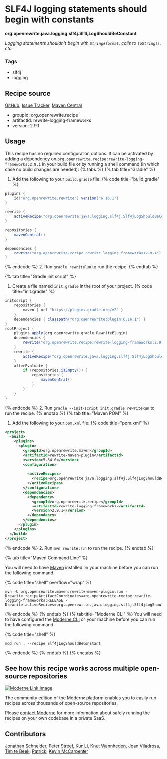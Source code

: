 # SLF4J logging statements should begin with constants

**org.openrewrite.java.logging.slf4j.Slf4jLogShouldBeConstant**

_Logging statements shouldn't begin with `String#format`, calls to `toString()`, etc._

### Tags

* slf4j
* logging

## Recipe source

[GitHub](https://github.com/openrewrite/rewrite-logging-frameworks/blob/main/src/main/java/org/openrewrite/java/logging/slf4j/Slf4jLogShouldBeConstant.java), [Issue Tracker](https://github.com/openrewrite/rewrite-logging-frameworks/issues), [Maven Central](https://central.sonatype.com/artifact/org.openrewrite.recipe/rewrite-logging-frameworks/2.9.1/jar)

* groupId: org.openrewrite.recipe
* artifactId: rewrite-logging-frameworks
* version: 2.9.1


## Usage

This recipe has no required configuration options. It can be activated by adding a dependency on `org.openrewrite.recipe:rewrite-logging-frameworks:2.9.1` in your build file or by running a shell command (in which case no build changes are needed): 
{% tabs %}
{% tab title="Gradle" %}
1. Add the following to your `build.gradle` file:
{% code title="build.gradle" %}
```groovy
plugins {
    id("org.openrewrite.rewrite") version("6.16.1")
}

rewrite {
    activeRecipe("org.openrewrite.java.logging.slf4j.Slf4jLogShouldBeConstant")
}

repositories {
    mavenCentral()
}

dependencies {
    rewrite("org.openrewrite.recipe:rewrite-logging-frameworks:2.9.1")
}
```
{% endcode %}
2. Run `gradle rewriteRun` to run the recipe.
{% endtab %}

{% tab title="Gradle init script" %}
1. Create a file named `init.gradle` in the root of your project.
{% code title="init.gradle" %}
```groovy
initscript {
    repositories {
        maven { url "https://plugins.gradle.org/m2" }
    }
    dependencies { classpath("org.openrewrite:plugin:6.16.1") }
}
rootProject {
    plugins.apply(org.openrewrite.gradle.RewritePlugin)
    dependencies {
        rewrite("org.openrewrite.recipe:rewrite-logging-frameworks:2.9.1")
    }
    rewrite {
        activeRecipe("org.openrewrite.java.logging.slf4j.Slf4jLogShouldBeConstant")
    }
    afterEvaluate {
        if (repositories.isEmpty()) {
            repositories {
                mavenCentral()
            }
        }
    }
}
```
{% endcode %}
2. Run `gradle --init-script init.gradle rewriteRun` to run the recipe.
{% endtab %}
{% tab title="Maven POM" %}
1. Add the following to your `pom.xml` file:
{% code title="pom.xml" %}
```xml
<project>
  <build>
    <plugins>
      <plugin>
        <groupId>org.openrewrite.maven</groupId>
        <artifactId>rewrite-maven-plugin</artifactId>
        <version>5.34.0</version>
        <configuration>
          
          <activeRecipes>
            <recipe>org.openrewrite.java.logging.slf4j.Slf4jLogShouldBeConstant</recipe>
          </activeRecipes>
        </configuration>
        <dependencies>
          <dependency>
            <groupId>org.openrewrite.recipe</groupId>
            <artifactId>rewrite-logging-frameworks</artifactId>
            <version>2.9.1</version>
          </dependency>
        </dependencies>
      </plugin>
    </plugins>
  </build>
</project>
```
{% endcode %}
2. Run `mvn rewrite:run` to run the recipe.
{% endtab %}

{% tab title="Maven Command Line" %}

You will need to have [Maven](https://maven.apache.org/download.cgi) installed on your machine before you can run the following command.

{% code title="shell" overflow="wrap" %}
```shell
mvn -U org.openrewrite.maven:rewrite-maven-plugin:run -Drewrite.recipeArtifactCoordinates=org.openrewrite.recipe:rewrite-logging-frameworks:RELEASE -Drewrite.activeRecipes=org.openrewrite.java.logging.slf4j.Slf4jLogShouldBeConstant 
```
{% endcode %}
{% endtab %}
{% tab title="Moderne CLI" %}
You will need to have configured the [Moderne CLI](https://docs.moderne.io/moderne-cli/cli-intro) on your machine before you can run the following command.

{% code title="shell" %}
```shell
mod run . --recipe Slf4jLogShouldBeConstant
```
{% endcode %}
{% endtab %}
{% endtabs %}

## See how this recipe works across multiple open-source repositories

[![Moderne Link Image](/.gitbook/assets/ModerneRecipeButton.png)](https://app.moderne.io/recipes/org.openrewrite.java.logging.slf4j.Slf4jLogShouldBeConstant)

The community edition of the Moderne platform enables you to easily run recipes across thousands of open-source repositories.

Please [contact Moderne](https://moderne.io/product) for more information about safely running the recipes on your own codebase in a private SaaS.

## Contributors
[Jonathan Schneider](mailto:jkschneider@gmail.com), [Peter Streef](mailto:p.streef@gmail.com), [Kun Li](mailto:kun@moderne.io), [Knut Wannheden](mailto:knut@moderne.io), [Joan Viladrosa](mailto:joan@moderne.io), [Tim te Beek](mailto:tim@moderne.io), [Patrick](mailto:patway99@gmail.com), [Kevin McCarpenter](mailto:kevin@moderne.io)
